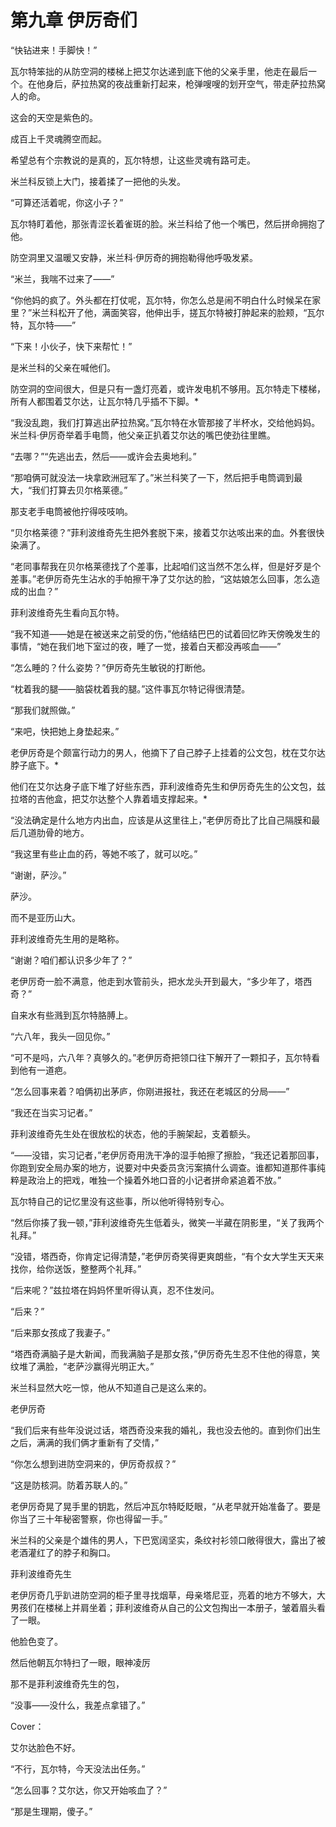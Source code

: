 # 第九章 伊厉奇们





“快钻进来！手脚快！”

瓦尔特笨拙的从防空洞的楼梯上把艾尔达递到底下他的父亲手里，他走在最后一个。在他身后，萨拉热窝的夜战重新打起来，枪弹嗖嗖的划开空气，带走萨拉热窝人的命。

这会的天空是紫色的。

成百上千灵魂腾空而起。

希望总有个宗教说的是真的，瓦尔特想，让这些灵魂有路可走。

米兰科反锁上大门，接着揉了一把他的头发。

“可算还活着呢，你这小子？”

瓦尔特盯着他，那张青涩长着雀斑的脸。米兰科给了他一个嘴巴，然后拼命拥抱了他。

防空洞里又温暖又安静，米兰科·伊厉奇的拥抱勒得他呼吸发紧。

“米兰，我喘不过来了——”

“你他妈的疯了。外头都在打仗呢，瓦尔特，你怎么总是闹不明白什么时候呆在家里？”米兰科松开了他，满面笑容，他伸出手，搓瓦尔特被打肿起来的脸颊，“瓦尔特，瓦尔特——”

“下来！小伙子，快下来帮忙！”

是米兰科的父亲在喊他们。

防空洞的空间很大，但是只有一盏灯亮着，或许发电机不够用。瓦尔特走下楼梯，所有人都围着艾尔达，让瓦尔特几乎插不下脚。*

“我没乱跑，我们打算逃出萨拉热窝。”瓦尔特在水管那接了半杯水，交给他妈妈。米兰科·伊厉奇举着手电筒，他父亲正扒着艾尔达的嘴巴使劲往里瞧。

“去哪？”“先逃出去，然后——或许会去奥地利。”

“那咱俩可就没法一块拿欧洲冠军了。”米兰科笑了一下，然后把手电筒调到最大，“我们打算去贝尔格莱德。”

那支老手电筒被他拧得吱吱响。

“贝尔格莱德？”菲利波维奇先生把外套脱下来，接着艾尔达咳出来的血。外套很快染满了。

“老同事帮我在贝尔格莱德找了个差事，比起咱们这当然不怎么样，但是好歹是个差事。”老伊厉奇先生沾水的手帕擦干净了艾尔达的脸，“这姑娘怎么回事，怎么造成的出血？”

菲利波维奇先生看向瓦尔特。

“我不知道——她是在被送来之前受的伤，”他结结巴巴的试着回忆昨天傍晚发生的事情，“她在我们地下室过的夜，睡了一觉，接着白天都没再咳血——”

“怎么睡的？什么姿势？”伊厉奇先生敏锐的打断他。

“枕着我的腿——脑袋枕着我的腿。”这件事瓦尔特记得很清楚。

“那我们就照做。”

“来吧，快把她上身垫起来。”

老伊厉奇是个颇富行动力的男人，他摘下了自己脖子上挂着的公文包，枕在艾尔达脖子底下。*

他们在艾尔达身子底下堆了好些东西，菲利波维奇先生和伊厉奇先生的公文包，兹拉塔的吉他盒，把艾尔达整个人靠着墙支撑起来。*

“没法确定是什么地方内出血，应该是从这里往上，”老伊厉奇比了比自己隔膜和最后几道肋骨的地方。

“我这里有些止血的药，等她不咳了，就可以吃。”

“谢谢，萨沙。”

萨沙。

而不是亚历山大。

菲利波维奇先生用的是略称。

“谢谢？咱们都认识多少年了？”

老伊厉奇一脸不满意，他走到水管前头，把水龙头开到最大，“多少年了，塔西奇？”

自来水有些溅到瓦尔特胳膊上。

“六八年，我头一回见你。”

“可不是吗，六八年？真够久的。”老伊厉奇把领口往下解开了一颗扣子，瓦尔特看到他有一道疤。

“怎么回事来着？咱俩初出茅庐，你刚进报社，我还在老城区的分局——”

“我还在当实习记者。”

菲利波维奇先生处在很放松的状态，他的手腕架起，支着额头。

“——没错，实习记者，”老伊厉奇用洗干净的湿手帕擦了擦脸，“我还记着那回事，你跑到安全局办案的地方，说要对中央委员贪污案搞什么调查。谁都知道那件事纯粹是政治上的把戏，唯独一个操着外地口音的小记者拼命紧追着不放。”

瓦尔特自己的记忆里没有这些事，所以他听得特别专心。

“然后你揍了我一顿，”菲利波维奇先生低着头，微笑一半藏在阴影里，“关了我两个礼拜。”

“没错，塔西奇，你肯定记得清楚，”老伊厉奇笑得更爽朗些，“有个女大学生天天来找你，给你送饭，整整两个礼拜。”

“后来呢？”兹拉塔在妈妈怀里听得认真，忍不住发问。

“后来？”

“后来那女孩成了我妻子。”

“塔西奇满脑子是大新闻，而我满脑子是那女孩，”伊厉奇先生忍不住他的得意，笑纹堆了满脸，“老萨沙赢得光明正大。”

米兰科显然大吃一惊，他从不知道自己是这么来的。

老伊厉奇

“我们后来有些年没说过话，塔西奇没来我的婚礼，我也没去他的。直到你们出生之后，满满的我们俩才重新有了交情，”




“你怎么想到进防空洞来的，伊厉奇叔叔？”

“这是防核洞。防着苏联人的。”

老伊厉奇晃了晃手里的钥匙，然后冲瓦尔特眨眨眼，“从老早就开始准备了。要是你当了三十年秘密警察，你也得留一手。”

米兰科的父亲是个雄伟的男人，下巴宽阔坚实，条纹衬衫领口敞得很大，露出了被老酒灌红了的脖子和胸口。



菲利波维奇先生

老伊厉奇几乎趴进防空洞的柜子里寻找烟草，母亲塔尼亚，亮着的地方不够大，大男孩们在楼梯上并肩坐着；菲利波维奇从自己的公文包掏出一本册子，皱着眉头看了一眼。

他脸色变了。

然后他朝瓦尔特扫了一眼，眼神凌厉

那不是菲利波维奇先生的包，



“没事——没什么，我差点拿错了。”







Cover：

艾尔达脸色不好。

“不行，瓦尔特，今天没法出任务。”

“怎么回事？艾尔达，你又开始咳血了？”

“那是生理期，傻子。”





